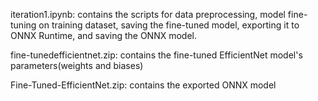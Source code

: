iteration1.ipynb: contains the scripts for data preprocessing, model fine-tuning on training dataset, saving the fine-tuned model, exporting it to ONNX Runtime, and saving the ONNX model.

fine-tunedefficientnet.zip: contains the fine-tuned EfficientNet model's parameters(weights and biases)

Fine-Tuned-EfficientNet.zip: contains the exported ONNX model
